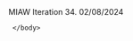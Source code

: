 <html>
	MIAW Iteration 34. 02/08/2024
	<body>
<script type='text/javascript'>
	function initEmbeddedMessaging() {
		try {
			embeddedservice_bootstrap.settings.language = 'en_US'; // For example, enter 'en' or 'en-US'

			window.addEventListener("onEmbeddedMessagingReady", () => {            
				console.log( "Inside Prechat API!!" );
				embeddedservice_bootstrap.prechatAPI.setHiddenPrechatFields( { "Access_Token" : "8d62c7a9-53a4-439d-8644-75ba074bc63b", "Origin_Page" : "/home/my-accounts", "Session_Token" : "87e10251-3892-4add-8fce-c1af9aed77b3" });
			});
   
			embeddedservice_bootstrap.init(
				'00DRR00000DD6FR',
				'BGE',
				'https://bordgaisenergyeandu--kkdev.sandbox.my.site.com/ESWBGE1719958958159',
				{
					scrt2URL: 'https://bordgaisenergyeandu--kkdev.sandbox.my.salesforce-scrt.com'
				}
			);
		} catch (err) {
			console.error('Error loading Embedded Messaging: ', err);
		}
	};
</script>
<script type='text/javascript' src='https://bordgaisenergyeandu--kkdev.sandbox.my.site.com/ESWBGE1719958958159/assets/js/bootstrap.min.js' onload='initEmbeddedMessaging()'></script>

 	 </body>
</html>
